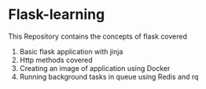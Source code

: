 # Flask-learning
This Repository contains the concepts of flask covered

1. Basic flask application with jinja
2. Http methods covered
3. Creating an image of application using Docker
4. Running background tasks in queue using Redis and rq
